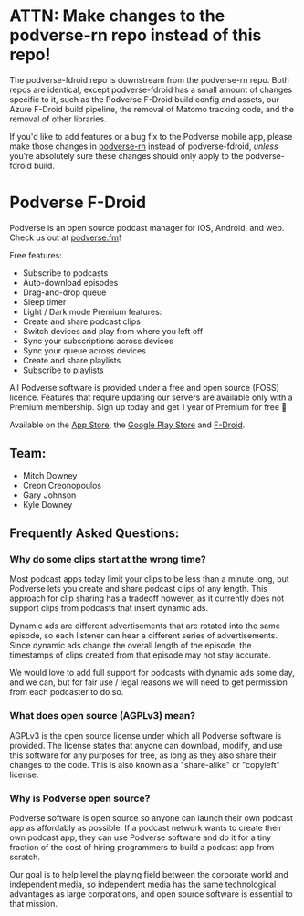 # ATTN: Make changes to the podverse-rn repo instead of this repo!

The podverse-fdroid repo is downstream from the podverse-rn repo. Both repos are identical, except podverse-fdroid has a small amount of changes specific to it, such as the Podverse F-Droid build config and assets, our Azure F-Droid build pipeline, the removal of Matomo tracking code, and the removal of other libraries.

If you'd like to add features or a bug fix to the Podverse mobile app, please make those changes in [podverse-rn](https://github.com/podverse/podverse-rn) instead of podverse-fdroid, _unless_ you're absolutely sure these changes should only apply to the podverse-fdroid build.

# Podverse F-Droid

Podverse is an open source podcast manager for iOS, Android, and web. Check us out at [podverse.fm](https://podverse.fm/)!

Free features:
- Subscribe to podcasts
- Auto-download episodes
- Drag-and-drop queue
- Sleep timer
- Light / Dark mode
Premium features:
- Create and share podcast clips
- Switch devices and play from where you left off
- Sync your subscriptions across devices
- Sync your queue across devices
- Create and share playlists
- Subscribe to playlists

All Podverse software is provided under a free and open source (FOSS) licence. Features that require updating our servers are available only with a Premium membership. Sign up today and get 1 year of Premium for free 🥳

Available on the [App Store](https://apps.apple.com/us/app/podverse/id1390888454), the [Google Play Store](https://play.google.com/store/apps/details?id=com.podverse) and [F-Droid](https://f-droid.org/packages/com.podverse.fdroid/).

## Team:
- Mitch Downey
- Creon Creonopoulos
- Gary Johnson
- Kyle Downey

## Frequently Asked Questions:

### Why do some clips start at the wrong time?
Most podcast apps today limit your clips to be less than a minute long, but Podverse lets you create and share podcast clips of any length. This approach for clip sharing has a tradeoff however, as it currently does not support clips from podcasts that insert dynamic ads.

Dynamic ads are different advertisements that are rotated into the same episode, so each listener can hear a different series of advertisements. Since dynamic ads change the overall length of the episode, the timestamps of clips created from that episode may not stay accurate.

We would love to add full support for podcasts with dynamic ads some day, and we can, but for fair use / legal reasons we will need to get permission from each podcaster to do so.

### What does open source (AGPLv3) mean?
AGPLv3 is the open source license under which all Podverse software is provided. The license states that anyone can download, modify, and use this software for any purposes for free, as long as they also share their changes to the code. This is also known as a "share-alike" or "copyleft" license.

### Why is Podverse open source?
Podverse software is open source so anyone can launch their own podcast app as affordably as possible. If a podcast network wants to create their own podcast app, they can use Podverse software and do it for a tiny fraction of the cost of hiring programmers to build a podcast app from scratch.

Our goal is to help level the playing field between the corporate world and independent media, so independent media has the same technological advantages as large corporations, and open source software is essential to that mission.

